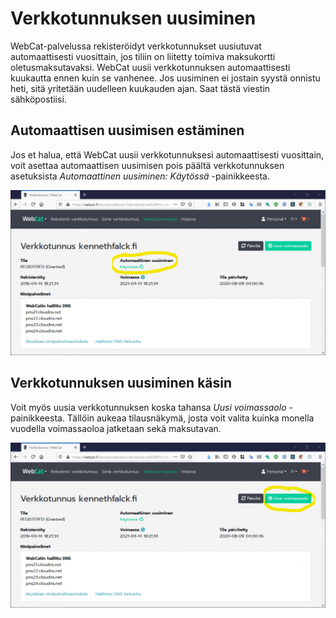 # Verkkotunnuksen uusiminen

WebCat-palvelussa rekisteröidyt verkkotunnukset uusiutuvat automaattisesti vuosittain, jos tiliin on liitetty toimiva maksukortti oletusmaksutavaksi. WebCat uusii verkkotunnuksen automaattisesti kuukautta ennen kuin se vanhenee. Jos uusiminen ei jostain syystä onnistu heti, sitä yritetään uudelleen kuukauden ajan. Saat tästä viestin sähköpostiisi.

## Automaattisen uusimisen estäminen

Jos et halua, että WebCat uusii verkkotunnuksesi automaattisesti vuosittain, voit asettaa automaattisen uusimisen pois päältä verkkotunnuksen asetuksista *Automaattinen uusiminen: Käytössä* -painikkeesta.

![Image 1](images/renew-domain-1-1024x537.png)

## Verkkotunnuksen uusiminen käsin

Voit myös uusia verkkotunnuksen koska tahansa *Uusi voimassaolo* -painikkeesta. Tällöin aukeaa tilausnäkymä, josta voit valita kuinka monella vuodella voimassaoloa jatketaan sekä maksutavan.

![Image 2](images/renew-domain-2-1024x537.png)
